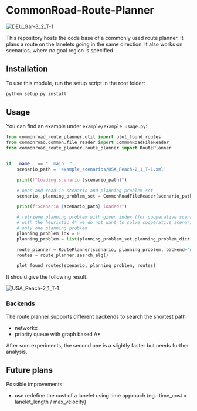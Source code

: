 # CommonRoad-Route-Planner

![DEU_Gar-3_2_T-1](doc/res/DEU_Gar-3_2_T-1.png "DEU_Gar-3_2_T-1") 

This repository hosts the code base of a commonly used route planner.
It plans a route on the lanelets going in the same direction.
It also works on scenarios, where no goal region is specified.

## Installation

To use this module, run the setup script in the root folder:

```bash
python setup.py install
```

## Usage

You can find an example under `example/example_usage.py`:
```python
from commonroad_route_planner.util import plot_found_routes
from commonroad.common.file_reader import CommonRoadFileReader
from commonroad_route_planner.route_planner import RoutePlanner


if __name__ == "__main__":
    scenario_path = 'example_scenarios/USA_Peach-2_1_T-1.xml'

    print(f"Loading scenario {scenario_path}")

    # open and read in scenario and planning problem set
    scenario, planning_problem_set = CommonRoadFileReader(scenario_path).open()

    print(f"Scenario {scenario_path} loaded!")

    # retrieve planning problem with given index (for cooperative scenario:0, 1, 2, ..., otherwise: 0)
    # with the heuristic A* we do not want to solve cooperative scenarios so in all cases we will have
    # only one planning problem
    planning_problem_idx = 0
    planning_problem = list(planning_problem_set.planning_problem_dict.values())[planning_problem_idx]

    route_planner = RoutePlanner(scenario, planning_problem, backend="networkx")
    routes = route_planner.search_alg()

    plot_found_routes(scenario, planning_problem, routes)
```

It should give the following result.

![USA_Peach-2_1_T-1](doc/res/USA_Peach-2_1_T-1.png "USA_Peach-2_1_T-1")

### Backends
The route planner supports different backends to search the shortest path
* networkx
* priority queue with graph based A*

After som experiments, the second one is a slightly faster but needs further analysis.


## Future plans

Possible improvements:
* use redefine the cost of a lanelet using time approach (eg.: time_cost = lanelet_length / max_velocity)
